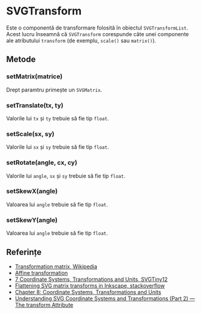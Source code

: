 # SVGTransform

Este o componentă de transformare folosită în obiectul `SVGTransformList`.
Acest lucru înseamnă că `SVGTransform` corespunde câte unei componente ale atributului `transform` (de exemplu, `scale()` sau `matrix()`).

## Metode

### setMatrix(matrice)

Drept paramtru primește un `SVGMatrix`.

### setTranslate(tx, ty)

Valorile lui `tx` și `ty` trebuie să fie tip `float`.

### setScale(sx, sy)

Valorile lui `sx` și `sy` trebuie să fie tip `float`.

### setRotate(angle, cx, cy)

Valorile lui `angle`, `sx` și `sy` trebuie să fie tip `float`.

### setSkewX(angle)

Valoarea lui `angle` trebuie să fie tip `float`.

### setSkewY(angle)

Valoarea lui `angle` trebuie să fie tip `float`.

## Referințe

- [Transformation matrix, Wikipedia](https://en.wikipedia.org/wiki/Transformation_matrix)
- [Affine transformation](https://en.wikipedia.org/wiki/Affine_transformation)
- [7 Coordinate Systems, Transformations and Units, SVGTiny12](https://www.w3.org/TR/SVGTiny12/coords.html)
- [Flattening SVG matrix transforms in Inkscape, stackoverflow](https://stackoverflow.com/questions/14684846/flattening-svg-matrix-transforms-in-inkscape)
- [Chapter 8: Coordinate Systems, Transformations and Units](https://www.w3.org/TR/SVG/coords.html#TransformMatrixDefined)
- [Understanding SVG Coordinate Systems and Transformations (Part 2) — The transform Attribute](https://www.sarasoueidan.com/blog/svg-transformations/)